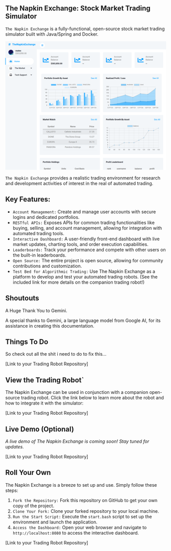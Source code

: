 ## The Napkin Exchange: Stock Market Trading Simulator

`The Napkin Exchange` is a fully-functional, open-source stock market trading simulator built with Java/Spring and Docker.

![The Napkin Exchange](/docs/imagery/cover.png)

`The Napkin Exchange` provides a realistic trading environment for research and development activities of interest in the real of automated trading.

## Key Features:

* `Account Management:` Create and manage user accounts with secure logins and dedicated portfolios.
* `RESTful APIs:` Exposes APIs for common trading functionalities like buying, selling, and account management, allowing for integration with automated trading tools.
* `Interactive Dashboard:` A user-friendly front-end dashboard with live market updates, charting tools, and order execution capabilities.
* `Leaderboards:` Track your performance and compete with other users on the built-in leaderboards.
* `Open Source:` The entire project is open source, allowing for community contributions and customization.
* `Test Bed for Algorithmic Trading:` Use The Napkin Exchange as a platform to develop and test your automated trading robots. (See the included link for more details on the companion trading robot!)

## Shoutouts

A Huge Thank You to Gemini.

A special thanks to Gemini, a large language model from Google AI, for its assistance in creating this documentation. 

## Things To Do

So check out all the shit i need to do to fix this...

[Link to your Trading Robot Repository]

## View the Trading Robot`

The Napkin Exchange can be used in conjunction with a companion open-source trading robot.  Click the link below to learn more about the robot and how to integrate it with the simulator:

[Link to your Trading Robot Repository]

## Live Demo (Optional)

*A live demo of The Napkin Exchange is coming soon! Stay tuned for updates.*

[Link to your Trading Robot Repository]

## Roll Your Own

The Napkin Exchange is a breeze to set up and use. Simply follow these steps:

1. `Fork the Repository:` Fork this repository on GitHub to get your own copy of the project.
2. `Clone Your Fork:` Clone your forked repository to your local machine.
3. `Run the Start Script:` Execute the `start.bash` script to set up the environment and launch the application.
4. `Access the Dashboard:` Open your web browser and navigate to `http://localhost:8080` to access the interactive dashboard.

[Link to your Trading Robot Repository]
